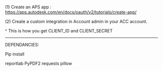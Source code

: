 (1) Create an APS app : https://aps.autodesk.com/en/docs/oauth/v2/tutorials/create-app/

(2) Create a custom integration in Account admin in your ACC account. 

^ This is how you get CLIENT_ID and CLIENT_SECRET
___________________________

DEPENDANCIES: 

Pip install 

reportlab
PyPDF2
requests
pillow
